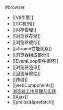 #browser
- [[V8引擎]]
- [[GC机制]]
- [[内存管理]]
- [[浏览器存储]]
- [[浏览器缓存]]
- [[chrome性能观察]]
- [[浏览器组成部分]]
- [[EventLoop事件循环]]
- [[浏览器渲染]]
- [[回流与重绘]]
- [[跨域]]
- [[webComponents]]
- [浏览器工作原理与实践](https://blog.poetries.top/browser-working-principle/guide/part5/lesson21.html#chrome-%E5%BC%80%E5%8F%91%E8%80%85%E5%B7%A5%E5%85%B7)
- [[Ajax]]
- [[preload&prefetch]]